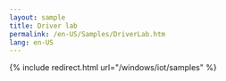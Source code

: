 ```yaml
---
layout: sample
title: Driver lab
permalink: /en-US/Samples/DriverLab.htm
lang: en-US
---
```

{% include redirect.html url="/windows/iot/samples" %}

